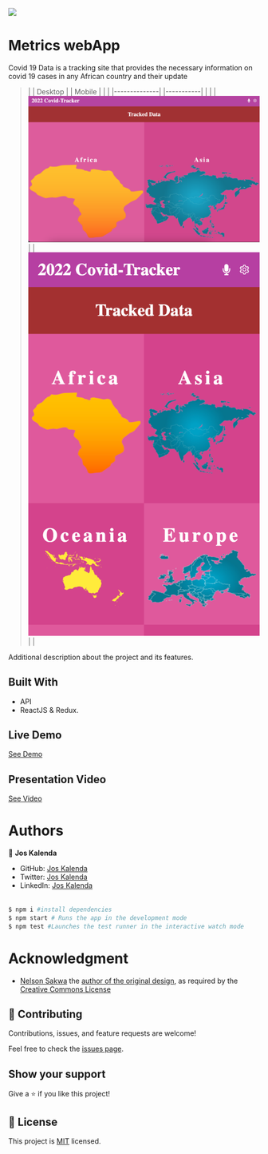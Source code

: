 ![](https://img.shields.io/badge/Microverse-blueviolet)

# Metrics webApp

Covid 19 Data is a tracking site that provides the necessary information on covid 19 cases in any African country and their update

> | |   Desktop    | |   Mobile  | |
> | |--------------| |-----------| |
> | | ![screenshot](./src/assets/desk.png) | | ![screenshot](./src/assets/mobile.png) | |

Additional description about the project and its features.

## Built With

- API
- ReactJS & Redux.

## Live Demo

[See Demo]()

## Presentation Video

[See Video]()

# Authors

👤 **Jos Kalenda**

- GitHub: [Jos Kalenda](https://www.linkedin.com/in/jos-kalenda/)
- Twitter: [Jos Kalenda](https://twitter.com/JosKalenda)
- LinkedIn: [Jos Kalenda](https://github.com/JosKalenda)


```bash

$ npm i #install dependencies
$ npm start # Runs the app in the development mode
$ npm test #Launches the test runner in the interactive watch mode

```

# Acknowledgment

- [Nelson Sakwa](https://www.behance.net/sakwadesignstudio) the [author of the original design](https://www.behance.net/gallery/31579789/Ballhead-App-(Free-PSDs)), as required by the [Creative Commons License](https://creativecommons.org/licenses/)

## 🤝 Contributing

Contributions, issues, and feature requests are welcome!

Feel free to check the [issues page](https://github.com/joskalenda/metrics-webapp/issues).

## Show your support

Give a ⭐️ if you like this project!

## 📝 License

This project is [MIT](https://opensource.org/licenses/MIT) licensed.